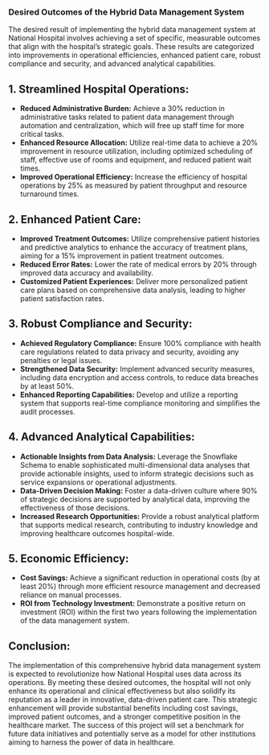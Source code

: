 
### **Desired Outcomes of the Hybrid Data Management System**

The desired result of implementing the hybrid data management system at National Hospital involves achieving a set of specific, measurable outcomes that align with the hospital’s strategic goals. These results are categorized into improvements in operational efficiencies, enhanced patient care, robust compliance and security, and advanced analytical capabilities.

## 1. **Streamlined Hospital Operations:**
   - **Reduced Administrative Burden:** Achieve a 30% reduction in administrative tasks related to patient data management through automation and centralization, which will free up staff time for more critical tasks.
   - **Enhanced Resource Allocation:** Utilize real-time data to achieve a 20% improvement in resource utilization, including optimized scheduling of staff, effective use of rooms and equipment, and reduced patient wait times.
   - **Improved Operational Efficiency:** Increase the efficiency of hospital operations by 25% as measured by patient throughput and resource turnaround times.

## 2. **Enhanced Patient Care:**
   - **Improved Treatment Outcomes:** Utilize comprehensive patient histories and predictive analytics to enhance the accuracy of treatment plans, aiming for a 15% improvement in patient treatment outcomes.
   - **Reduced Error Rates:** Lower the rate of medical errors by 20% through improved data accuracy and availability.
   - **Customized Patient Experiences:** Deliver more personalized patient care plans based on comprehensive data analysis, leading to higher patient satisfaction rates.

## 3. **Robust Compliance and Security:**
   - **Achieved Regulatory Compliance:** Ensure 100% compliance with health care regulations related to data privacy and security, avoiding any penalties or legal issues.
   - **Strengthened Data Security:** Implement advanced security measures, including data encryption and access controls, to reduce data breaches by at least 50%.
   - **Enhanced Reporting Capabilities:** Develop and utilize a reporting system that supports real-time compliance monitoring and simplifies the audit processes.

## 4. **Advanced Analytical Capabilities:**
   - **Actionable Insights from Data Analysis:** Leverage the Snowflake Schema to enable sophisticated multi-dimensional data analyses that provide actionable insights, used to inform strategic decisions such as service expansions or operational adjustments.
   - **Data-Driven Decision Making:** Foster a data-driven culture where 90% of strategic decisions are supported by analytical data, improving the effectiveness of those decisions.
   - **Increased Research Opportunities:** Provide a robust analytical platform that supports medical research, contributing to industry knowledge and improving healthcare outcomes hospital-wide.

## 5. **Economic Efficiency:**
   - **Cost Savings:** Achieve a significant reduction in operational costs (by at least 20%) through more efficient resource management and decreased reliance on manual processes.
   - **ROI from Technology Investment:** Demonstrate a positive return on investment (ROI) within the first two years following the implementation of the data management system.


## **Conclusion:**

The implementation of this comprehensive hybrid data management system is expected to revolutionize how National Hospital uses data across its operations. By meeting these desired outcomes, the hospital will not only enhance its operational and clinical effectiveness but also solidify its reputation as a leader in innovative, data-driven patient care. This strategic enhancement will provide substantial benefits including cost savings, improved patient outcomes, and a stronger competitive position in the healthcare market. The success of this project will set a benchmark for future data initiatives and potentially serve as a model for other institutions aiming to harness the power of data in healthcare.
